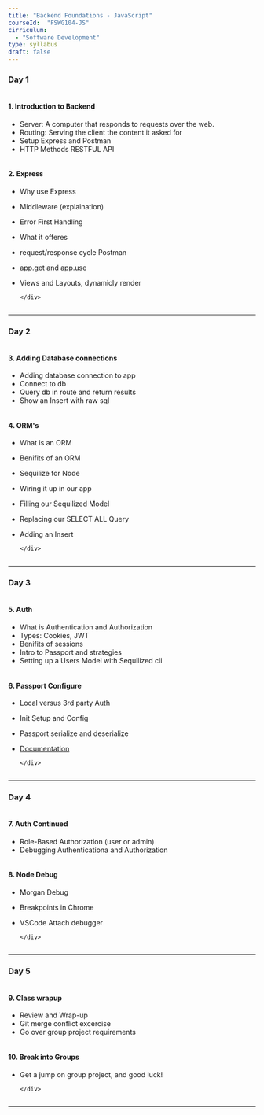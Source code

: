 ```yaml
---
title: "Backend Foundations - JavaScript" 
courseId:  "FSWG104-JS"
cirriculum:  
  - "Software Development"
type: syllabus
draft: false
---
```


### Day 1

<div class="row">
<div class="column">

#### 1. Introduction to Backend

* Server: A computer that responds to requests over the web.
* Routing: Serving the client the content it asked for
* Setup Express and Postman
* HTTP Methods RESTFUL API

</div>
<div class="column">

#### 2. Express

* Why use Express
* Middleware (explaination)
* Error First Handling
* What it offeres
* request/response cycle Postman
* app.get and app.use
* Views and Layouts, dynamicly render


      </div>

  </div>

---

### Day 2

<div class="row">
<div class="column">

#### 3. Adding Database connections

* Adding database connection to app
* Connect to db
* Query db in route and return results
* Show an Insert with raw sql

</div>
<div class="column">

#### 4. ORM's

* What is an ORM
* Benifits of an ORM
* Sequilize for Node
* Wiring it up in our app
* Filling our Sequilized Model
* Replacing our SELECT ALL Query
* Adding an Insert

      </div>

  </div>

---

### Day 3

<div class="row">
<div class="column">

#### 5. Auth

* What is Authentication and Authorization
* Types: Cookies, JWT
* Benifits of sessions
* Intro to Passport and strategies
* Setting up a Users Model with Sequilized cli

</div>
<div class="column">

#### 6. Passport Configure

* Local versus 3rd party Auth
* Init Setup and Config
* Passport serialize and deserialize
* [Documentation](http://www.passportjs.org/docs/authenticate/)


      </div>

  </div>

---

### Day 4

<div class="row">
<div class="column">

#### 7. Auth Continued

* Role-Based Authorization (user or admin)
* Debugging Authenticationa and Authorization

</div>
<div class="column">

#### 8. Node Debug

* Morgan Debug
* Breakpoints in Chrome
* VSCode Attach debugger

      </div>

  </div>

---

### Day 5

<div class="row">
<div class="column">

#### 9. Class wrapup

* Review and Wrap-up
* Git merge conflict excercise
* Go over group project requirements

</div>
<div class="column">

#### 10. Break into Groups

* Get a jump on group project, and good luck!

      </div>

  </div>

---
